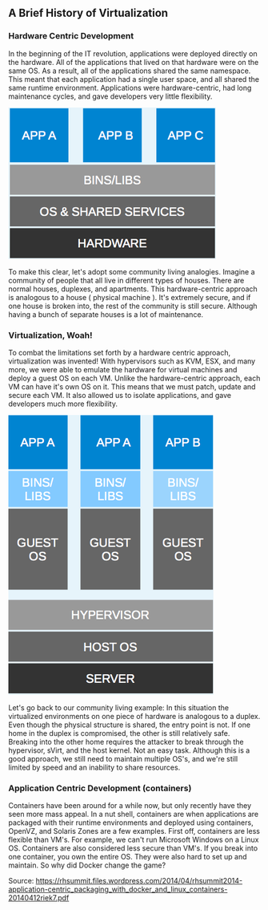 ## A Brief History of Virtualization


### Hardware Centric Development


In the beginning of the IT revolution, applications were deployed directly on the hardware.  All of the applications that lived on that hardware were on the same OS. As a result, all of the applications shared the same namespace.  This meant that each application had a single user space, and all shared the same runtime environment.  Applications were hardware-centric, had long maintenance cycles, and gave developers very little flexibility.



![traditional](./img/traditional.png "Hardware-centric Approach.")


To make this clear, let's adopt some community living analogies. Imagine a community of people that all live in different types of houses.  There are normal houses, duplexes, and apartments. This hardware-centric approach is analogous to a house ( physical machine ).  It's extremely secure, and if one house is broken into, the rest of the community is still secure.  Although having a bunch of separate houses is a lot of maintenance.




### Virtualization, Woah!

To combat the limitations set forth by a hardware centric approach, virtualization was invented!  With hypervisors such as KVM, ESX, and many more, we were able to emulate the hardware for virtual machines and deploy a guest OS on each VM.  Unlike the hardware-centric approach, each VM can have it's own OS on it.  This means that we must patch, update and secure each VM.  It also allowed us to isolate applications, and gave developers much more flexibility.


![virtualization](./img/virtualization.png "Virtualization")


Let's go back to our community living example:  In this situation the virtualized environments on one piece of hardware is analogous to a duplex.  Even though the physical structure is shared, the entry point is not. If one home in the duplex is compromised, the other is still relatively safe. Breaking into the other home requires the attacker to break through the hypervisor, sVirt, and the host kernel.  Not an easy task.  Although this is a good approach, we still need to maintain multiple OS's, and we're still limited by speed and an inability to share resources.


### Application Centric Development (containers)


Containers have been around for a while now, but only recently have they seen more mass appeal.  In a nut shell, containers are when applications are packaged with their runtime environments and deployed using containers, OpenVZ, and Solaris Zones are a few examples.  First off, containers are less flexible than VM's.  For example, we can't run Microsoft Windows on a Linux OS.  Containers are also considered less secure than VM's.  If you break into one container, you own the entire OS.  They were also hard to set up and maintain.  So why did Docker change the game?







Source: https://rhsummit.files.wordpress.com/2014/04/rhsummit2014-application-centric_packaging_with_docker_and_linux_containers-20140412riek7.pdf


